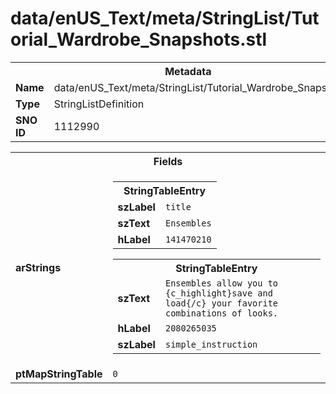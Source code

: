 <h1>data/enUS_Text/meta/StringList/Tutorial_Wardrobe_Snapshots.stl</h1><table><tr><th colspan="100%">Metadata</th></tr><tr><td><b>Name</b></td><td>data/enUS_Text/meta/StringList/Tutorial_Wardrobe_Snapshots.stl</td></tr><tr><td><b>Type</b></td><td>StringListDefinition</td></tr><tr><td><b>SNO ID</b></td><td>1112990</td></tr></table>

<table><tr><th colspan="100%">Fields</th></tr><tr><td><b>arStrings</b></td><td><table><tr><th colspan="100%">StringTableEntry</th></tr><tr><td><b>szLabel</b></td><td><code>title</code></td></tr><tr><td><b>szText</b></td><td><code>Ensembles</code></td></tr><tr><td><b>hLabel</b></td><td><code>141470210</code></td></tr></table>


<table><tr><th colspan="100%">StringTableEntry</th></tr><tr><td><b>szText</b></td><td><code>Ensembles allow you to {c_highlight}save and load{/c} your favorite combinations of looks.</code></td></tr><tr><td><b>hLabel</b></td><td><code>2080265035</code></td></tr><tr><td><b>szLabel</b></td><td><code>simple_instruction</code></td></tr></table>


</td></tr><tr><td><b>ptMapStringTable</b></td><td><code>0</code></td></tr></table>

